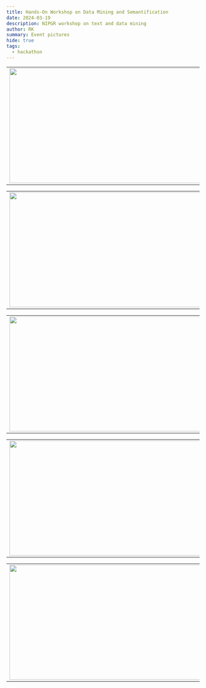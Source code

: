 ```yaml
---
title: Hands-On Workshop on Data Mining and Semantification
date: 2024-03-19
description: NIPGR workshop on text and data mining
author: RK 
summary: Event pictures
hide: true
tags:
  - hackathon
---
```


<table>
  <tr>
    <td><img src='{{ "/static/img/photo/NIPGR_workshop1.jpg" | url }}' width="500" height="300"></td>
    <td><img src='{{ "/static/img/photo/NIPGR_workshop4.jpg" | url }}' width="500" height="300"></td>
  </tr>   
</table>

<table>
  <tr>
    <td><img src='{{ "/static/img/photo/NIPGR_workshop2.jpg" | url }}' width="500" height="300"></td>
    <td><img src='{{ "/static/img/photo/NIPGR_workshop9.jpg" | url }}' width="500" height="300"></td>
  </tr>   
</table>

<table>
  <tr>
    <td><img src='{{ "/static/img/photo/NIPGR_workshop3.jpg" | url }}' width="500" height="300"></td>
    <td><img src='{{ "/static/img/photo/NIPGR_workshop12.jpg" | url }}' width="500" height="300"></td>
  </tr>   
</table>

<table>
  <tr>
    <td><img src='{{ "/static/img/photo/NIPGR_workshop6.jpg" | url }}' width="500" height="300"></td>
    <td><img src='{{ "/static/img/photo/NIPGR_workshop11.jpg" | url }}' width="500" height="300"></td>
  </tr>   
</table>

<table>
  <tr>
    <td><img src='{{ "/static/img/photo/NIPGR_workshop8.jpg" | url }}' width="500" height="300"></td>
    <td><img src='{{ "/static/img/photo/NIPGR_workshop10.jpg" | url }}' width="500" height="300"></td>
  </tr>   
</table>




